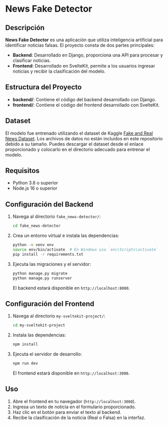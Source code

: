 # News Fake Detector

## Descripción

**News Fake Detector** es una aplicación que utiliza inteligencia artificial para identificar noticias falsas. El proyecto consta de dos partes principales:
- **Backend**: Desarrollado en Django, proporciona una API para procesar y clasificar noticias.
- **Frontend**: Desarrollado en SvelteKit, permite a los usuarios ingresar noticias y recibir la clasificación del modelo.

## Estructura del Proyecto

- **backend/**: Contiene el código del backend desarrollado con Django.
- **frontend/**: Contiene el código del frontend desarrollado con SvelteKit.


## Dataset

El modelo fue entrenado utilizando el dataset de Kaggle [Fake and Real News Dataset](https://www.kaggle.com/datasets/clmentbisaillon/fake-and-real-news-dataset). Los archivos de datos no están incluidos en este repositorio debido a su tamaño. Puedes descargar el dataset desde el enlace proporcionado y colocarlo en el directorio adecuado para entrenar el modelo.


## Requisitos

- Python 3.8 o superior
- Node.js 16 o superior

## Configuración del Backend

1. Navega al directorio `fake_news-detector/`:
   ```bash
   cd fake_news-detector
   ```
2. Crea un entorno virtual e instala las dependencias:
   ```bash
   python -m venv env
   source env/bin/activate  # En Windows usa `env\Scripts\activate`
   pip install -r requirements.txt
   ```

3. Ejecuta las migraciones y el servidor:
   ```bash
   python manage.py migrate
   python manage.py runserver
   ```

   El backend estará disponible en `http://localhost:8000`.

## Configuración del Frontend

1. Navega al directorio `my-sveltekit-project/`:
   ```bash
   cd my-sveltekit-project
   ```

2. Instala las dependencias:
   ```bash
   npm install
   ```

3. Ejecuta el servidor de desarrollo:
   ```bash
   npm run dev
   ```

   El frontend estará disponible en `http://localhost:3000`.

## Uso

1. Abre el frontend en tu navegador (`http://localhost:3000`).
2. Ingresa un texto de noticia en el formulario proporcionado.
3. Haz clic en el botón para enviar el texto al backend.
4. Recibe la clasificación de la noticia (Real o Falsa) en la interfaz.

